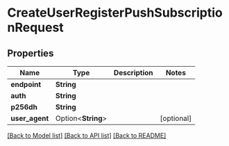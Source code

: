 # CreateUserRegisterPushSubscriptionRequest

## Properties

Name | Type | Description | Notes
------------ | ------------- | ------------- | -------------
**endpoint** | **String** |  | 
**auth** | **String** |  | 
**p256dh** | **String** |  | 
**user_agent** | Option<**String**> |  | [optional]

[[Back to Model list]](../README.md#documentation-for-models) [[Back to API list]](../README.md#documentation-for-api-endpoints) [[Back to README]](../README.md)


